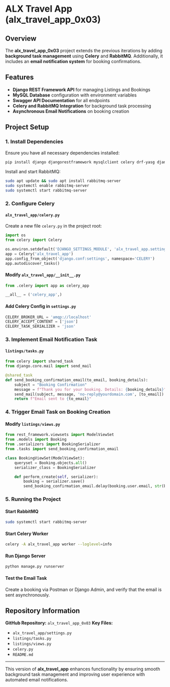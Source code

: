 # ALX Travel App (alx_travel_app_0x03)

## Overview
The **alx_travel_app_0x03** project extends the previous iterations by adding **background task management** using **Celery** and **RabbitMQ**. Additionally, it includes an **email notification system** for booking confirmations.

## Features
- **Django REST Framework API** for managing Listings and Bookings
- **MySQL Database** configuration with environment variables
- **Swagger API Documentation** for all endpoints
- **Celery and RabbitMQ Integration** for background task processing
- **Asynchronous Email Notifications** on booking creation

## Project Setup

### 1. Install Dependencies
Ensure you have all necessary dependencies installed:
```sh
pip install django djangorestframework mysqlclient celery drf-yasg django-environ
```

Install and start RabbitMQ:
```sh
sudo apt update && sudo apt install rabbitmq-server
sudo systemctl enable rabbitmq-server
sudo systemctl start rabbitmq-server
```

### 2. Configure Celery

#### `alx_travel_app/celery.py`
Create a new file `celery.py` in the project root:
```python
import os
from celery import Celery

os.environ.setdefault('DJANGO_SETTINGS_MODULE', 'alx_travel_app.settings')
app = Celery('alx_travel_app')
app.config_from_object('django.conf:settings', namespace='CELERY')
app.autodiscover_tasks()
```

#### Modify `alx_travel_app/__init__.py`
```python
from .celery import app as celery_app

__all__ = ('celery_app',)
```

#### Add Celery Config in `settings.py`
```python
CELERY_BROKER_URL = 'amqp://localhost'
CELERY_ACCEPT_CONTENT = ['json']
CELERY_TASK_SERIALIZER = 'json'
```

### 3. Implement Email Notification Task

#### `listings/tasks.py`
```python
from celery import shared_task
from django.core.mail import send_mail

@shared_task
def send_booking_confirmation_email(to_email, booking_details):
    subject = "Booking Confirmation"
    message = f"Thank you for your booking. Details: {booking_details}"
    send_mail(subject, message, 'no-reply@yourdomain.com', [to_email])
    return f"Email sent to {to_email}"
```

### 4. Trigger Email Task on Booking Creation

#### Modify `listings/views.py`
```python
from rest_framework.viewsets import ModelViewSet
from .models import Booking
from .serializers import BookingSerializer
from .tasks import send_booking_confirmation_email

class BookingViewSet(ModelViewSet):
    queryset = Booking.objects.all()
    serializer_class = BookingSerializer

    def perform_create(self, serializer):
        booking = serializer.save()
        send_booking_confirmation_email.delay(booking.user.email, str(booking))
```

### 5. Running the Project

#### Start RabbitMQ
```sh
sudo systemctl start rabbitmq-server
```

#### Start Celery Worker
```sh
celery -A alx_travel_app worker --loglevel=info
```

#### Run Django Server
```sh
python manage.py runserver
```

#### Test the Email Task
Create a booking via Postman or Django Admin, and verify that the email is sent asynchronously.

## Repository Information
**GitHub Repository:** `alx_travel_app_0x03`
**Key Files:**
- `alx_travel_app/settings.py`
- `listings/tasks.py`
- `listings/views.py`
- `celery.py`
- `README.md`

---
This version of **alx_travel_app** enhances functionality by ensuring smooth background task management and improving user experience with automated email notifications. 

